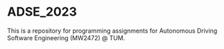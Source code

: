 # ADSE_2023
This is a repository for programming assignments for Autonomous Driving Software Engineering (MW2472) @ TUM.
